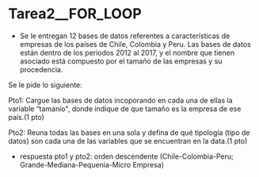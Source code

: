 # Tarea2__FOR_LOOP

- Se le entregan 12 bases de datos referentes a características de empresas de los países de Chile, Colombia y Peru. Las bases de datos están dentro de los periodos 2012 al 2017, y el nombre que tienen asociado está compuesto por el tamaño de las empresas y su procedencia.

Se le pide lo siguiente:

Pto1: Cargue las bases de datos incoporando en cada una de ellas la variable “tamanio", donde indique de que tamaño es la empresa de ese país.(1 pto)

Pto2: Reuna todas las bases en una sola y defina de qué tipología (tipo de datos) son cada una de las variables que se encuentran en la data.(1 pto)

- respuesta pto1 y pto2: orden descendente (Chile-Colombia-Peru; Grande-Mediana-Pequenia-Micro Empresa)
